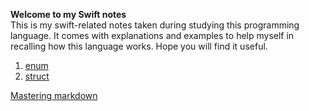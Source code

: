 **Welcome to my Swift notes**  
This is my swift-related notes taken during studying this programming language. It comes with explanations and examples to help myself in recalling how this language works. Hope you will find it useful.  
1. [enum](https://siewmeng.github.io/swift/file01_enum.html)
2. [struct](https://siewmeng.github.io/swift/file01_enum.html)
  
  
  
  
  
  
  
[Mastering markdown](https://guides.github.com/features/mastering-markdown/)  

